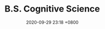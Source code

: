 ---
layout: post
title: B.S. Cognitive Science
start: Fall 2020
end: Winter 2023
gpa: 3.98
date: 2020-09-29 23:18 +0800
last_modified_at: 2020-10-01 01:08:25 +0800
tags: [jekyll theme, jekyll, tutorial]
---